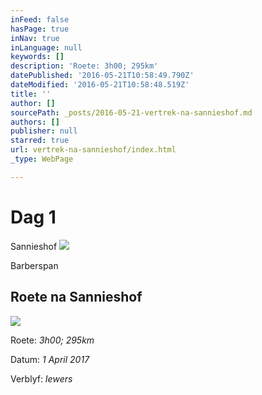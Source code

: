 ```yaml
---
inFeed: false
hasPage: true
inNav: true
inLanguage: null
keywords: []
description: 'Roete: 3h00; 295km'
datePublished: '2016-05-21T10:58:49.790Z'
dateModified: '2016-05-21T10:58:48.519Z'
title: ''
author: []
sourcePath: _posts/2016-05-21-vertrek-na-sannieshof.md
authors: []
publisher: null
starred: true
url: vertrek-na-sannieshof/index.html
_type: WebPage

---
```

# Dag 1

Sannieshof
![](https://the-grid-user-content.s3-us-west-2.amazonaws.com/8f78747d-0816-4403-b583-311fc617305f.jpg)

Barberspan

## Roete na Sannieshof
![](https://the-grid-user-content.s3-us-west-2.amazonaws.com/963877e9-b874-4d16-b006-fcd9406a57d2.jpg)

Roete: _3h00; 295km_

Datum: _1 April 2017_

Verblyf: _Iewers_